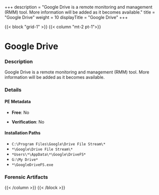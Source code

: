 +++
description = "Google Drive is a remote monitoring and management (RMM) tool. More information will be added as it becomes available."
title = "Google Drive"
weight = 10
displayTitle = "Google Drive"
+++


{{< block "grid-1" >}}
{{< column "mt-2 pt-1">}}

# Google Drive


### Description

Google Drive is a remote monitoring and management (RMM) tool. More information will be added as it becomes available.




### Details


#### PE Metadata


- **Free**: No

- **Verification**: No




#### Installation Paths
- `C:\Program Files\Google\Drive File Stream\*`
- `*\Google\Drive File Stream\*`
- `*Users\*\AppData\*\Google\DriveFS*`
- `G:\My Drive*`
- `*\GoogleDriveFS.exe`

### Forensic Artifacts










{{< /column >}}
{{< /block >}}
